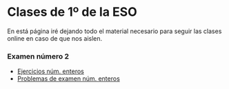 
# Clases de 1º de la ESO

En está página iré dejando todo el material necesario para seguir las clases
online en caso de que nos aislen.

### Examen número 2
* [Ejercicios núm. enteros](e1_num_enteros_ct.pdf)
* [Problemas de examen núm. enteros](e1_num_enteros_pe.pdf)
